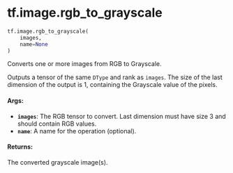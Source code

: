 <div itemscope itemtype="http://developers.google.com/ReferenceObject">
<meta itemprop="name" content="tf.image.rgb_to_grayscale" />
<meta itemprop="path" content="Stable" />
</div>

# tf.image.rgb_to_grayscale

``` python
tf.image.rgb_to_grayscale(
    images,
    name=None
)
```

Converts one or more images from RGB to Grayscale.

Outputs a tensor of the same `DType` and rank as `images`.  The size of the
last dimension of the output is 1, containing the Grayscale value of the
pixels.

#### Args:

* <b>`images`</b>: The RGB tensor to convert. Last dimension must have size 3 and
    should contain RGB values.
* <b>`name`</b>: A name for the operation (optional).


#### Returns:

The converted grayscale image(s).
